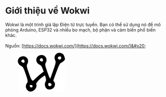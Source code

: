 # Giới thiệu về Wokwi

Wokwi là một trình giả lập Điện tử trực tuyến. Bạn có thể sử dụng nó để mô phỏng Arduino, ESP32 và nhiều bo mạch, bộ phận và cảm biến phổ biến khác.\
\
Nguồn: [https://docs.wokwi.com/](https://docs.wokwi.com/)&#x20;

<figure><img src="../.gitbook/assets/logo.svg" alt=""><figcaption></figcaption></figure>
